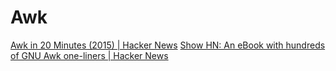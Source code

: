 # Awk

[Awk in 20 Minutes (2015) | Hacker News](https://news.ycombinator.com/item?id=23048054)
[Show HN: An eBook with hundreds of GNU Awk one-liners | Hacker News](https://news.ycombinator.com/item?id=22758217)
